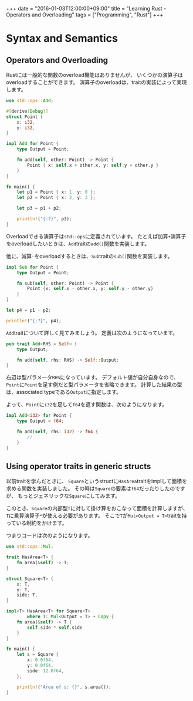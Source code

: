 +++
date = "2016-01-03T12:00:00+09:00"
title = "Learning Rust - Operators and Overloading"
tags = ["Programming", "Rust"]
+++

# Syntax and Semantics
## Operators and Overloading
Rustには一般的な関数のoverload機能はありませんが、
いくつかの演算子はoverloadすることができます。
演算子のoverloadは、traitの実装によって実現します。

```rust
use std::ops::Add;

#[derive(Debug)]
struct Point {
    x: i32,
    y: i32,
}

impl Add for Point {
    type Output = Point;

    fn add(self, other: Point) -> Point {
        Point { x: self.x + other.x, y: self.y + other.y }
    }
}

fn main() {
    let p1 = Point { x: 1, y: 0 };
    let p2 = Point { x: 2, y: 3 };

    let p3 = p1 + p2;

    println!("{:?}", p3);
}
```

Overloadできる演算子は`std::ops`に定義されています。
たとえば加算`+`演算子をoverloadしたいときは、`Add`traitの`add()`関数を実装します。

他に、減算`-`をoverloadするときは、`Sub`traitの`sub()`関数を実装します。

```rust
impl Sub for Point {
    type Output = Point;

    fn sub(self, other: Point) -> Point {
        Point {x: self.x - other.x, y: self.y - other.y}
    }
}

let p4 = p1 - p2;

println!("{:?}", p4);
```

`Add`traitについて詳しく見てみましょう。
定義は次のようになっています。

```rust
pub trait Add<RHS = Self> {
    type Output;

    fn add(self, rhs: RHS) -> Self::Output;
}
```

右辺は型パラメータ`RHS`になっています。
デフォルト値が自分自身なので、`Point`に`Point`を足す例だと型パラメータを省略できます。
計算した結果の型は、associated typeである`Output`に指定します。

よって、`Point`に`i32`を足して`f64`を返す関数は、次のようになります。

```rust
impl Add<i32> for Point {
    type Output = f64;

    fn add(self, rhs: i32) -> f64 {
        //
    }
}
```

## Using operator traits in generic structs
以前traitを学んだときに、
`Square`というstructに`HasArea`traitをimplして面積を求める関数を実装しました。
その時は`Square`の要素は`f64`だったりしたのですが、
もっとジェネリックな`Square`にしてみます。

このとき、`Square`の内部型`T`に対して掛け算をおこなって面積を計算しますが、
`T`に乗算演算子`*`が使える必要があります。
そこで`T`が`Mul<Output = T>`traitを持っている制約をかけます。

つまりコードは次のようになります。

```rust
use std::ops::Mul;

trait HasArea<T> {
    fn area(&self) -> T;
}

struct Square<T> {
    x: T,
    y: T,
    side: T,
}

impl<T> HasArea<T> for Square<T>
        where T: Mul<Output = T> + Copy {
    fn area(&self) -> T {
        self.side * self.side
    }
}

fn main() {
    let s = Square {
        x: 0.0f64,
        y: 0.0f64,
        side: 12.0f64,
    };

    println!("Area of s: {}", s.area());
}
```
